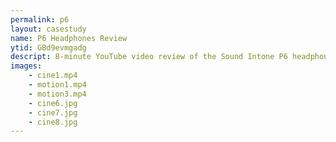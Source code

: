 ```yaml
---
permalink: p6
layout: casestudy
name: P6 Headphones Review
ytid: GBd9evmgadg
descript: 8-minute YouTube video review of the Sound Intone P6 headphones.
images:
    - cine1.mp4
    - motion1.mp4
    - motion3.mp4
    - cine6.jpg
    - cine7.jpg
    - cine8.jpg
---
```


